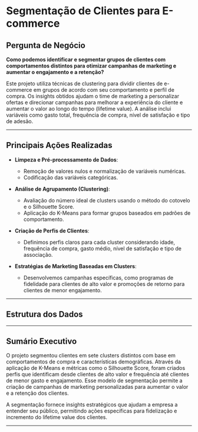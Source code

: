 # Segmentação de Clientes para E-commerce

## Pergunta de Negócio
**Como podemos identificar e segmentar grupos de clientes com comportamentos distintos para otimizar campanhas de marketing e aumentar o engajamento e a retenção?**

Este projeto utiliza técnicas de clustering para dividir clientes de e-commerce em grupos de acordo com seu comportamento e perfil de compra. Os insights obtidos ajudam o time de marketing a personalizar ofertas e direcionar campanhas para melhorar a experiência do cliente e aumentar o valor ao longo do tempo (lifetime value). A análise inclui variáveis como gasto total, frequência de compra, nível de satisfação e tipo de adesão.

---

## Principais Ações Realizadas

- **Limpeza e Pré-processamento de Dados**:
  - Remoção de valores nulos e normalização de variáveis numéricas.
  - Codificação das variáveis categóricas.

- **Análise de Agrupamento (Clustering)**:
  - Avaliação do número ideal de clusters usando o método do cotovelo e o Silhouette Score.
  - Aplicação do K-Means para formar grupos baseados em padrões de comportamento.

- **Criação de Perfis de Clientes**:
  - Definimos perfis claros para cada cluster considerando idade, frequência de compra, gasto médio, nível de satisfação e tipo de associação.

- **Estratégias de Marketing Baseadas em Clusters**:
  - Desenvolvemos campanhas específicas, como programas de fidelidade para clientes de alto valor e promoções de retorno para clientes de menor engajamento.

---

## Estrutura dos Dados

---

## Sumário Executivo
O projeto segmentou clientes em sete clusters distintos com base em comportamentos de compra e características demográficas. Através da aplicação de K-Means e métricas como o Silhouette Score, foram criados perfis que identificam desde clientes de alto valor e frequência até clientes de menor gasto e engajamento. Esse modelo de segmentação permite a criação de campanhas de marketing personalizadas para aumentar o valor e a retenção dos clientes.

A segmentação fornece insights estratégicos que ajudam a empresa a entender seu público, permitindo ações específicas para fidelização e incremento do lifetime value dos clientes.

---

